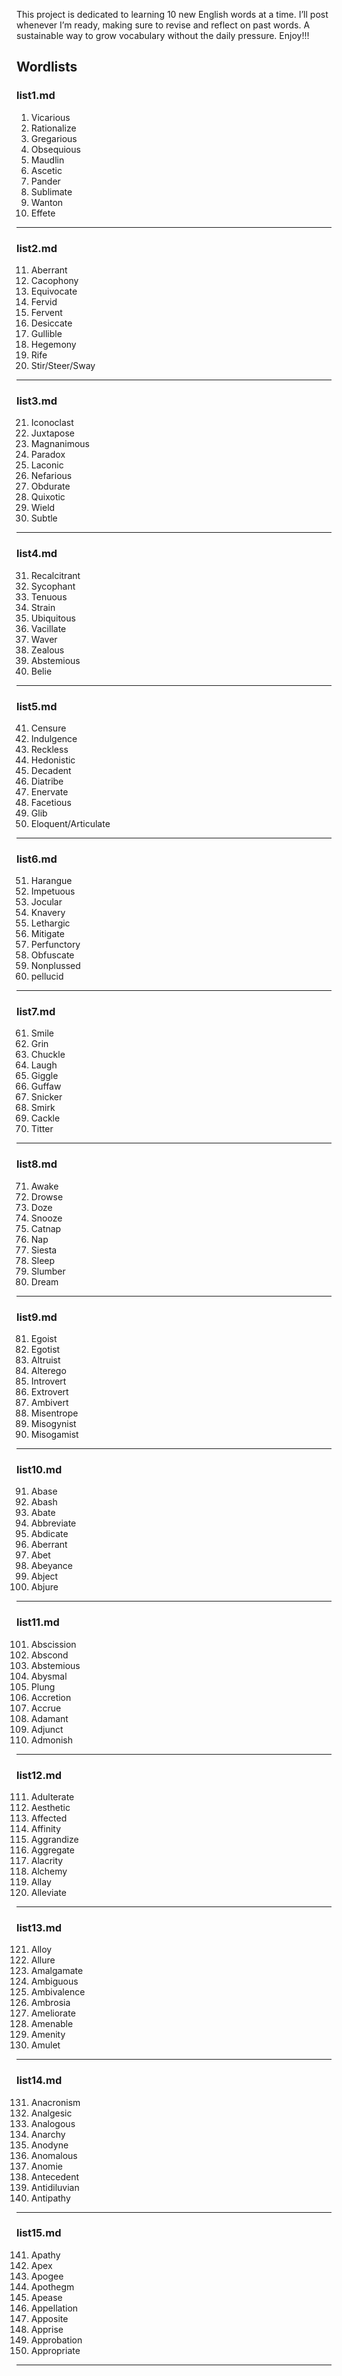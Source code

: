 This project is dedicated to learning 10 new English words at a time. I’ll post whenever I’m ready, making sure to revise and reflect on past words. A sustainable way to grow vocabulary without the daily pressure. Enjoy!!!

## Wordlists

### list1.md
1. Vicarious
2. Rationalize
3. Gregarious
4. Obsequious
5. Maudlin
6. Ascetic
7. Pander
8. Sublimate
9. Wanton
10. Effete

---

### list2.md
11. Aberrant
12. Cacophony
13. Equivocate
14. Fervid
15. Fervent
16. Desiccate
17. Gullible
18. Hegemony
19. Rife
20. Stir/Steer/Sway

---

### list3.md
21. Iconoclast
22. Juxtapose
23. Magnanimous
24. Paradox
25. Laconic
26. Nefarious
27. Obdurate
28. Quixotic
29. Wield
30. Subtle

---

### list4.md
31. Recalcitrant
32. Sycophant
33. Tenuous
34. Strain
35. Ubiquitous
36. Vacillate
37. Waver
38. Zealous
39. Abstemious
40. Belie

---

### list5.md
41. Censure
42. Indulgence
43. Reckless
44. Hedonistic
45. Decadent
46. Diatribe
47. Enervate
48. Facetious
49. Glib
50. Eloquent/Articulate

---

### list6.md
51. Harangue
52. Impetuous
53. Jocular
54. Knavery
55. Lethargic
56. Mitigate
57. Perfunctory
58. Obfuscate
59. Nonplussed
60. pellucid

---

### list7.md
61. Smile
62. Grin
63. Chuckle
64. Laugh
65. Giggle
66. Guffaw
67. Snicker
68. Smirk
69. Cackle
70. Titter

---

### list8.md
71. Awake
72. Drowse
73. Doze
74. Snooze
75. Catnap
76. Nap
77. Siesta
78. Sleep
79. Slumber
80. Dream

---

### list9.md
81. Egoist
82. Egotist
83. Altruist
84. Alterego
85. Introvert
86. Extrovert
87. Ambivert
88. Misentrope
89. Misogynist
90. Misogamist

---

### list10.md
91. Abase
92. Abash
93. Abate
94. Abbreviate
95. Abdicate
96. Aberrant
97. Abet
98. Abeyance
99. Abject
100. Abjure

---

### list11.md
101. Abscission
102. Abscond
103. Abstemious
104. Abysmal
105. Plung
106. Accretion
107. Accrue
108. Adamant
109. Adjunct
110. Admonish

---

### list12.md
111. Adulterate
112. Aesthetic
113. Affected
114. Affinity
115. Aggrandize
116. Aggregate
117. Alacrity
118. Alchemy
119. Allay
120. Alleviate

---

### list13.md
121. Alloy
122. Allure
123. Amalgamate
124. Ambiguous
125. Ambivalence
126. Ambrosia
127. Ameliorate
128. Amenable
129. Amenity
130. Amulet

---

### list14.md
131. Anacronism
132. Analgesic
133. Analogous
134. Anarchy
135. Anodyne
136. Anomalous
137. Anomie
138. Antecedent
139. Antidiluvian
140. Antipathy

---

### list15.md
141. Apathy
142. Apex
143. Apogee
144. Apothegm
145. Apease
146. Appellation
147. Apposite
148. Apprise
149. Approbation
150. Appropriate

---

